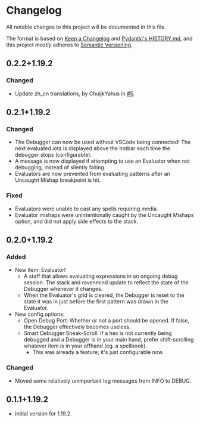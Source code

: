 # Changelog

All notable changes to this project will be documented in this file.

The format is based on [Keep a Changelog](https://keepachangelog.com/en/1.1.0/) and [Pydantic's HISTORY.md](https://github.com/pydantic/pydantic/blob/main/HISTORY.md), and this project *mostly* adheres to [Semantic Versioning](https://semver.org/spec/v2.0.0.html).

## 0.2.2+1.19.2

### Changed

- Update zh_cn translations, by ChuijkYahus in [#5](https://github.com/object-Object/HexDebug/pull/5).

## 0.2.1+1.19.2

### Changed

- The Debugger can now be used without VSCode being connected! The next evaluated iota is displayed above the hotbar each time the debugger stops (configurable).
- A message is now displayed if attempting to use an Evaluator when not debugging, instead of silently failing.
- Evaluators are now prevented from evaluating patterns after an Uncaught Mishap breakpoint is hit.

### Fixed

- Evaluators were unable to cast any spells requiring media.
- Evaluator mishaps were unintentionally caught by the Uncaught Mishaps option, and did not apply side effects to the stack.

## 0.2.0+1.19.2

### Added

- New item: Evaluator!
    - A staff that allows evaluating expressions in an ongoing debug session. The stack and ravenmind update to reflect the state of the Debugger whenever it changes.
    - When the Evaluator's grid is cleared, the Debugger is reset to the state it was in just before the first pattern was drawn in the Evaluator.
- New config options:
    - Open Debug Port: Whether or not a port should be opened. If false, the Debugger effectively becomes useless.
    - Smart Debugger Sneak-Scroll: If a hex is not currently being debugged and a Debugger is in your main hand, prefer shift-scrolling whatever item is in your offhand (eg. a spellbook).
        - This was already a feature; it's just configurable now.

### Changed

- Moved some relatively unimportant log messages from INFO to DEBUG.

## 0.1.1+1.19.2

- Initial version for 1.19.2.
